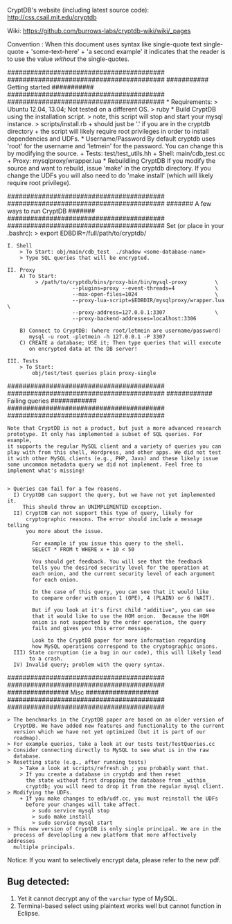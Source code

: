 CryptDB's website (including latest source code): http://css.csail.mit.edu/cryptdb

Wiki: https://github.com/burrows-labs/cryptdb-wiki/wiki/_pages

Convention : When this document uses syntax like
                single-quote text single-quote
                + 'some-text-here'
                + 'a second example'
             it indicates that the reader is to use the value _without_
             the single-quotes.
	     
#########################################
#########################################
########### Getting started   ###########
#########################################
#########################################
    * Requirements:
      > Ubuntu 12.04, 13.04; Not tested on a different OS.
      > ruby
    * Build CryptDB using the installation script.
      > note, this script will stop and start your mysql instance.
      > scripts/install.rb <path-to-cryptdb>
        + <path-to-cryptdb> should just be '.' if you are in the cryptdb
          directory
        + the script will likely require root privileges in order to
          install dependencies and UDFs.
    * Username/Password
        By default cryptdb uses 'root' for the username and 'letmein'
        for the password. You can change this by modifying the source.
            + Tests: test/test_utils.hh
            + Shell: main/cdb_test.cc
            + Proxy: mysqlproxy/wrapper.lua
    * Rebuildling CryptDB
        If you modify the source and want to rebuild, issue 'make' in the
        cryptdb directory.  If you change the UDFs you will also need to do
        'make install' (which will likely require root privilege).

#########################################
#########################################
####### A few ways to run CryptDB #######
#########################################
#########################################
    Set (or place in your .bashrc):
    > export EDBDIR=/full/path/to/cryptdb/	

    I. Shell
        > To Start: obj/main/cdb_test  ./shadow <some-database-name>
        > Type SQL queries that will be encrypted.

    II. Proxy
        A) To Start: 
             > /path/to/cryptdb/bins/proxy-bin/bin/mysql-proxy         \
                         --plugins=proxy --event-threads=4             \
                         --max-open-files=1024                         \
                         --proxy-lua-script=$EDBDIR/mysqlproxy/wrapper.lua \
                         --proxy-address=127.0.0.1:3307                \
                         --proxy-backend-addresses=localhost:3306

        B) Connect to CryptDB: (where root/letmein are username/password)
           mysql -u root -pletmein -h 127.0.0.1 -P 3307
        C) CREATE a database; USE it; Then type queries that will execute
           on encrypted data at the DB server!

    III. Tests
        > To Start:
            obj/test/test queries plain proxy-single


#########################################
#########################################
############ Failing queries ############
#########################################
#########################################

	    
    Note that CryptDB is not a product, but just a more advanced research
    prototype. It only has implemented a subset of SQL queries. For example,
    it supports the regular MySQL client and a variety of queries you can
    play with from this shell, Wordpress, and other apps. We did not test
    it with other MySQL clients (e.g., PHP, Java) and these likely issue
    some uncommon metadata query we did not implement. Feel free to
    implement what's missing!


    > Queries can fail for a few reasons.
      I) CryptDB can support the query, but we have not yet implemented it.
         This should throw an UNIMPLEMENTED exception.
      II) CryptDB can not support this type of query, likely for
          cryptographic reasons. The error should include a message telling
          you more about the issue.

            For example if you issue this query to the shell.
            SELECT * FROM t WHERE x + 10 < 50

            You should get feedback. You will see that the feedback
            tells you the desired security level for the operation at
            each onion, and the current security level of each argument
            for each onion.

            In the case of this query, you can see that it would like
            to compare order with onion 1 (OPE), 4 (PLAIN) or 6 (WAIT).

            But if you look at it's first child "additive", you can see
            that it would like to use the HOM onion.  Because the HOM
            onion is not supported by the order operation, the query
            fails and gives you this error message.

            Look to the CryptDB paper for more information regarding
            how MySQL operations correspond to the cryptographic onions.
      III) State corruption (ie a bug in our code), this will likely lead
           to a crash.
      IV) Invalid query; problem with the query syntax.

#########################################
#########################################
################ Misc ###################
#########################################
#########################################

    > The benchmarks in the CryptDB paper are based on an older version of
      CryptDB. We have added new features and functionality to the current
      version which we have not yet optimized (but it is part of our
      roadmap).
    > For example queries, take a look at our tests test/TestQueries.cc
    > Consider connecting directly to MySQL to see what is in the raw
      database.
    > Resetting state (e.g., after running tests)
        > Take a look at scripts/refresh.sh ; you probably want that.
        > If you create a database in cryptdb and then reset
          the state without first dropping the database from _within_
          cryptdb; you will need to drop it from the regular mysql client.
    > Modifying the UDFs.
        + If you make changes to edb/udf.cc, you must reinstall the UDFs
          before your changes will take affect.
            > sudo service mysql stop
            > sudo make install
            > sudo service mysql start
    > This new version of CryptDB is only single principal. We are in the
      process of developling a new platform that more affectively addresses
      multiple principals.

Notice:
	If you want to selectively encrypt data, please refer to the new pdf.
	
## Bug detected:
1. Yet it cannot decrypt any of the `varchar` type of MySQL.
2. Terminal-based select using plaintext works well but cannot function in Eclipse.
